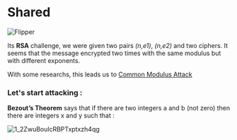 # Shared
![Flipper](https://user-images.githubusercontent.com/62826765/100805482-0233f980-342f-11eb-83db-fb9da44e1e34.png)

Its **RSA** challenge, we were given two pairs *(n,e1)*, *(n,e2)* and two ciphers. It seems that the message encrypted two times with the same modulus but with different exponents.

With some researchs, this leads us to [Common Modulus Attack](https://crypto.stackexchange.com/questions/16283/how-to-use-common-modulus-attack)

### Let's start attacking :
**Bezout’s Theorem** says that if there are two integers a and b (not zero) then there are integers x and y such that :

![1_2ZwuBoulcRBPTxptxzh4qg](https://user-images.githubusercontent.com/62826765/100805816-a5850e80-342f-11eb-919d-c7f6504b09a5.png)

